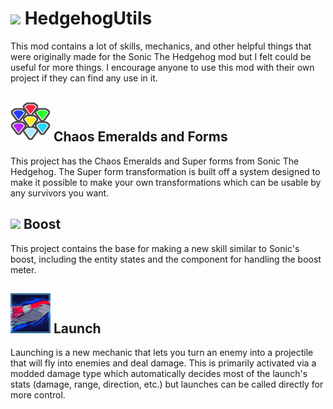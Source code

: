 # <img src="https://github.com/DS-GAMING-SE/Sonic/blob/master/SonicUnityProject/Assets/SonicAssets/Icons/texBallBuffIcon.png?raw=true" width="64">  HedgehogUtils

This mod contains a lot of skills, mechanics, and other helpful things that were originally made for the Sonic The Hedgehog mod but I felt could be useful for more things. I encourage anyone to use this mod with their own project if they can find any use in it.

## <img src="https://github.com/DS-GAMING-SE/HedgehogUtils/blob/master/UnityProject/HedgehogUtils/Assets/AssetBundle/Emeralds/Icons/texSuperBuffIcon.png?raw=true" width="64"> Chaos Emeralds and Forms

This project has the Chaos Emeralds and Super forms from Sonic The Hedgehog. The Super form transformation is built off a system designed to make it possible to make your own transformations which can be usable by any survivors you want.

## <img src="https://github.com/DS-GAMING-SE/Sonic/blob/master/SonicUnityProject/Assets/SonicAssets/Icons/texBoostIcon.png?raw=true" width="64"> Boost

This project contains the base for making a new skill similar to Sonic's boost, including the entity states and the component for handling the boost meter.

## <img src="https://github.com/DS-GAMING-SE/Sonic/blob/master/SonicUnityProject/Assets/SonicAssets/Icons/texFollowUpIcon.png?raw=true" width="64"> Launch

Launching is a new mechanic that lets you turn an enemy into a projectile that will fly into enemies and deal damage. This is primarily activated via a modded damage type which automatically decides most of the launch's stats (damage, range, direction, etc.) but launches can be called directly for more control.